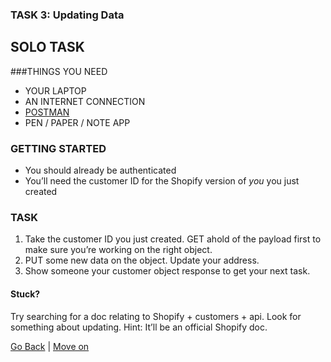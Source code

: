 ### TASK 3: Updating Data

## SOLO TASK

###THINGS YOU NEED
- YOUR LAPTOP
- AN INTERNET CONNECTION
- [POSTMAN](https://www.getpostman.com/)
- PEN / PAPER / NOTE APP

### GETTING STARTED
- You should already be authenticated
- You’ll need the customer ID for the Shopify version of *you* you just created

### TASK
1. Take the customer ID you just created. GET ahold of the payload first to make sure you’re working on the right object.
2. PUT some new data on the object. Update your address.
3. Show someone your customer object response to get your next task.

#### Stuck?
Try searching for a doc relating to Shopify + customers + api. Look for something about updating. Hint: It’ll be an official Shopify doc.

[Go Back](task2.md) | [Move on](task4.md)
